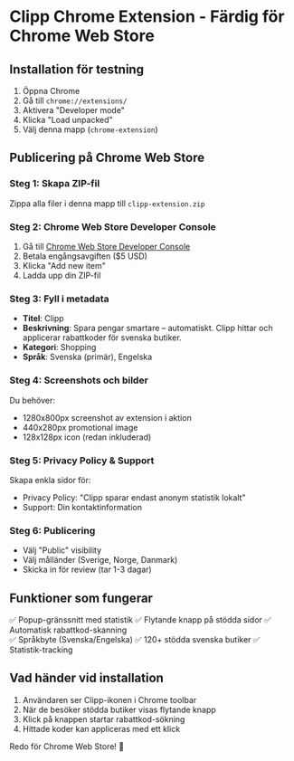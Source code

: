 # Clipp Chrome Extension - Färdig för Chrome Web Store

## Installation för testning
1. Öppna Chrome
2. Gå till `chrome://extensions/`
3. Aktivera "Developer mode"
4. Klicka "Load unpacked"
5. Välj denna mapp (`chrome-extension`)

## Publicering på Chrome Web Store

### Steg 1: Skapa ZIP-fil
Zippa alla filer i denna mapp till `clipp-extension.zip`

### Steg 2: Chrome Web Store Developer Console
1. Gå till [Chrome Web Store Developer Console](https://chrome.google.com/webstore/devconsole)
2. Betala engångsavgiften ($5 USD)
3. Klicka "Add new item"
4. Ladda upp din ZIP-fil

### Steg 3: Fyll i metadata
- **Titel**: Clipp
- **Beskrivning**: Spara pengar smartare – automatiskt. Clipp hittar och applicerar rabattkoder för svenska butiker.
- **Kategori**: Shopping
- **Språk**: Svenska (primär), Engelska

### Steg 4: Screenshots och bilder
Du behöver:
- 1280x800px screenshot av extension i aktion
- 440x280px promotional image
- 128x128px icon (redan inkluderad)

### Steg 5: Privacy Policy & Support
Skapa enkla sidor för:
- Privacy Policy: "Clipp sparar endast anonym statistik lokalt"
- Support: Din kontaktinformation

### Steg 6: Publicering
- Välj "Public" visibility
- Välj målländer (Sverige, Norge, Danmark)
- Skicka in för review (tar 1-3 dagar)

## Funktioner som fungerar
✅ Popup-gränssnitt med statistik
✅ Flytande knapp på stödda sidor
✅ Automatisk rabattkod-skanning  
✅ Språkbyte (Svenska/Engelska)
✅ 120+ stödda svenska butiker
✅ Statistik-tracking

## Vad händer vid installation
1. Användaren ser Clipp-ikonen i Chrome toolbar
2. När de besöker stödda butiker visas flytande knapp
3. Klick på knappen startar rabattkod-sökning
4. Hittade koder kan appliceras med ett klick

Redo för Chrome Web Store! 🚀